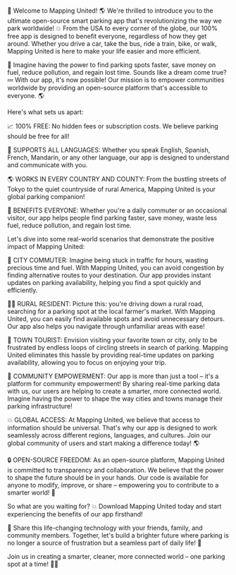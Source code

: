 🎉 Welcome to Mapping United! 🌎 We're thrilled to introduce you to the ultimate open-source smart parking app that's revolutionizing the way we park worldwide! 💥 From the USA to every corner of the globe, our 100% free app is designed to benefit everyone, regardless of how they get around. Whether you drive a car, take the bus, ride a train, bike, or walk, Mapping United is here to make your life easier and more efficient.

🌟 Imagine having the power to find parking spots faster, save money on fuel, reduce pollution, and regain lost time. Sounds like a dream come true? 💤 With our app, it's now possible! Our mission is to empower communities worldwide by providing an open-source platform that's accessible to everyone. 🌎

Here's what sets us apart:

📈 100% FREE: No hidden fees or subscription costs. We believe parking should be free for all!

💬 SUPPORTS ALL LANGUAGES: Whether you speak English, Spanish, French, Mandarin, or any other language, our app is designed to understand and communicate with you.

🌎 WORKS IN EVERY COUNTRY AND COUNTY: From the bustling streets of Tokyo to the quiet countryside of rural America, Mapping United is your global parking companion!

🌟 BENEFITS EVERYONE: Whether you're a daily commuter or an occasional visitor, our app helps people find parking faster, save money, waste less fuel, reduce pollution, and regain lost time.

Let's dive into some real-world scenarios that demonstrate the positive impact of Mapping United:

🚌 CITY COMMUTER:
Imagine being stuck in traffic for hours, wasting precious time and fuel. With Mapping United, you can avoid congestion by finding alternative routes to your destination. Our app provides instant updates on parking availability, helping you find a spot quickly and efficiently.

🏃‍♀️ RURAL RESIDENT:
 Picture this: you're driving down a rural road, searching for a parking spot at the local farmer's market. With Mapping United, you can easily find available spots and avoid unnecessary detours. Our app also helps you navigate through unfamiliar areas with ease!

🚂 TOWN TOURIST:
Envision visiting your favorite town or city, only to be frustrated by endless loops of circling streets in search of parking. Mapping United eliminates this hassle by providing real-time updates on parking availability, allowing you to focus on enjoying your trip.

🌟 COMMUNITY EMPOWERMENT:
Our app is more than just a tool – it's a platform for community empowerment! By sharing real-time parking data with us, our users are helping to create a smarter, more connected world. Imagine having the power to shape the way cities and towns manage their parking infrastructure!

💥 GLOBAL ACCESS:
At Mapping United, we believe that access to information should be universal. That's why our app is designed to work seamlessly across different regions, languages, and cultures. Join our global community of users and start making a difference today! 🌎

🔒 OPEN-SOURCE FREEDOM:
As an open-source platform, Mapping United is committed to transparency and collaboration. We believe that the power to shape the future should be in your hands. Our code is available for anyone to modify, improve, or share – empowering you to contribute to a smarter world! 🌟

So what are you waiting for? 💥 Download Mapping United today and start experiencing the benefits of our app firsthand!

📲 Share this life-changing technology with your friends, family, and community members. Together, let's build a brighter future where parking is no longer a source of frustration but a seamless part of daily life! 🌟

Join us in creating a smarter, cleaner, more connected world – one parking spot at a time! 🚗💨
